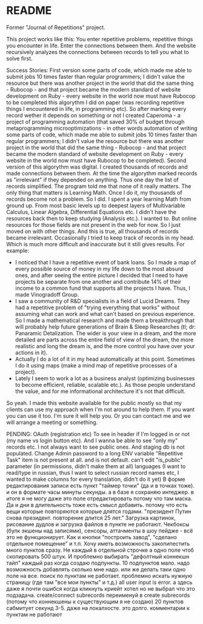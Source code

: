 # README

Former "Journal of Repetitions" project.

This project works like this:
You enter repetitive problems, repetitive things you encounter in life.
Enter the connections between them.
And the website recursively analyzes the connections between records to tell you what to solve first.

Success Stories:
First version some parts of code, which made me able to submit jobs 10 times faster than regular programmers; I didn't value the resource but there was another project in the world that did the same thing - Rubocop - and that project became the modern standard of website development on Ruby - every website in the world now must have Rubocop to be completed this algorythm I did on paper (was recording repetitive things I encountered in life, in programming etc). So after marking every record wether it depends on something or not I created Caperoma - a project of programming automation (that saved 30% of budget through metaprogramming microoptimizations - in other words automation of writing some parts of code, which made me able to submit jobs 10 times faster than regular programmers; I didn't value the resource but there was another project in the world that did the same thing - Rubocop - and that project became the modern standard of website development on Ruby - every website in the world now must have Rubocop to be completed).
Second version of this algorythm was digital. I created thousands of records and made connections between them. At the time the algorythm marked records as "irrelevant" if they depended on anything. Thus one day the list of records simplified. The program told me that none of it really matters. The only thing that matters is Learning Math. Once I do it, my thousands of records become not a problem. So I did. I spent a year learning Math from ground up. From most basic levels up to deepest layers of Multivariable Calculus, Linear Algebra, Differential Equations etc. I didn't have the resources back then to keep studying (Analysis etc.). I wanted to. But online resources for those fields are not present in the web for now. So I just moved on with other things. And this is true, all thousands of records became irrelevant.
Occasionally I tried to keep track of records in my head. Which is much more difficult and inaccurate but it still gives results. For example:
- I noticed that I have a repetitive event of bank loans. So I made a map of every possible source of money in my life down to the most absurd ones, and after seeing the entire picture I decided that I need to have projects be separate from one another and contribute 14% of their income to a common fund that supports all the projects I have. Thus, I made Vinogradoff Group.
- I saw a community of R&D specialists in a field of Lucid Dreams. They had a repetitive problem of "trying everything that works" without assuming what can work and what can't based on previous experience. So I made a mathematical research and made them a breakthrough that will probably help future generations of Brain & Sleep Researches (tl; dr: Panaramic Detalization. The wider is your view in a dream, and the more detailed are parts across the entire field of view of the dream, the more realistic and long the dream is, and the more control you have over your actions in it).
- Actually I do a lot of it in my head automatically at this point. Sometimes I do it using maps (make a mind map of repetitive processes of a project).
- Lately I seem to work a lot as a business analyst (optimizing businesses to become efficient, reliable, scalable etc.). As those people understand the value, and for me informational architecture it's not that difficult.

So yeah.
I made this website available for the public mostly so that my clients can use my approach when I'm not around to help them.
If you want you can use it too. I'm sure it will help you. Or you can contact me and we will arrange a meeting or something.


PENDING:
OAuth (registration etc)
To see in header if I'm logged in or not (my name vs login button etc).
And I wanna be able to see "only my" records etc. I not always want to see public ones.
And staging db is not populated.
Change Admin password to a long ENV variable
"Repetitive Task" item is not present at all. and is not default.
can't edit "is_public" parameter (in permissions, didn't make them at all)
languages (I want to read/type in russian, thus I want to select russian record names etc, I wanted to make columns for every translation, didn't do it yet)
В форме редактирования записи есть пункт "таймер точки" (да и в точках тоже). и он в формате часы минуты секунды. а в базе я сохраняю интеджер. в итоге я не могу даже это поле отредактировать потому что там маска.
Да и дни в длительность тоже есть смысл добавить. потому что есть вещи которые повторяются которые длятся годами. "президент Путин снова президент. повторение длится 25 лет."
Загрузка картинок, рисование дудлов и загрузка файлов в пункте не работают.
Чекбоксы (булк экшены над записями), сенсоры, аттачменты в шоу пейдже - всё это не функционирует. Как и кнопки "построить завод", "сделано отдельное помещение" и т.п.
Хочу иметь возможность закопипестить много пунктов сразу. Не каждый в отдельной строчке а одно поле чтоб скопировать 500 штук.
И проблемно выбирать "дефолтный коннекшн тайп" каждый раз когда создаю подпункты.
10 подпунктов мало. надо возможность добавлять сколько мне надо. или же делать таки одно поле на все.
поиск по пунктам не работает.
проблемно искать нужную страницу (где там "все мои пункты" и т.д.)
all user input is error. а здесь даже я почти ошибся когда кликнуть криейт хотел но не выбрал что это подзадача.
create/connect subrecords переименуй в create subrecords (потому что коннекшены к существующим я не создаю)
20 пунктов сабмитует секунд 3-5. даже на локалхосте. это долго.
комментарии к пунктам не работают
